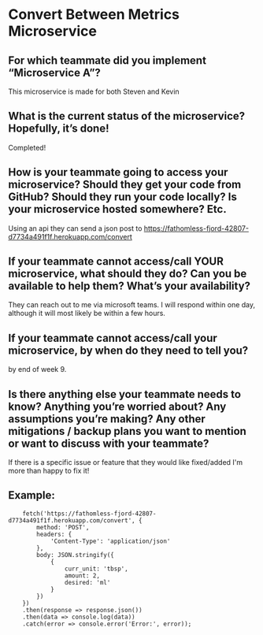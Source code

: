 # Convert Between Metrics Microservice

## For which teammate did you implement “Microservice A”?
This microservice is made for both Steven and Kevin

## What is the current status of the microservice? Hopefully, it’s done!
Completed!

## How is your teammate going to access your microservice? Should they get your code from GitHub? Should they run your code locally? Is your microservice hosted somewhere? Etc.
Using an api they can send a json post to https://fathomless-fjord-42807-d7734a491f1f.herokuapp.com/convert

## If your teammate cannot access/call YOUR microservice, what should they do? Can you be available to help them? What’s your availability?
They can reach out to me via microsoft teams. I will respond within one day, although it will most likely be within a few hours.

## If your teammate cannot access/call your microservice, by when do they need to tell you?
by end of week 9.

## Is there anything else your teammate needs to know? Anything you’re worried about? Any assumptions you’re making? Any other mitigations / backup plans you want to mention or want to discuss with your teammate?
If there is a specific issue or feature that they would like fixed/added I'm more than happy to fix it!

## Example: 
```
    fetch('https://fathomless-fjord-42807-d7734a491f1f.herokuapp.com/convert', {
        method: 'POST',
        headers: {
            'Content-Type': 'application/json'
        },
        body: JSON.stringify({
            {   
                curr_unit: 'tbsp', 
                amount: 2, 
                desired: 'ml' 
            }
        })
    })
    .then(response => response.json()) 
    .then(data => console.log(data))
    .catch(error => console.error('Error:', error));
```
